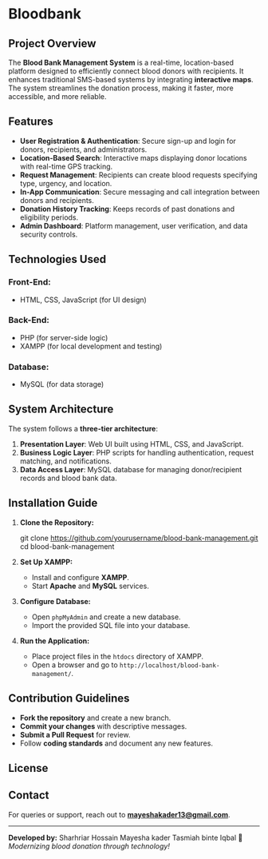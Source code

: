 # Bloodbank


## Project Overview
The **Blood Bank Management System** is a real-time, location-based platform designed to efficiently connect blood donors with recipients. It enhances traditional SMS-based systems by integrating **interactive maps**. The system streamlines the donation process, making it faster, more accessible, and more reliable.

## Features
- **User Registration & Authentication**: Secure sign-up and login for donors, recipients, and administrators.
- **Location-Based Search**: Interactive maps displaying donor locations with real-time GPS tracking.
- **Request Management**: Recipients can create blood requests specifying type, urgency, and location.
- **In-App Communication**: Secure messaging and call integration between donors and recipients.
- **Donation History Tracking**: Keeps records of past donations and eligibility periods.
- **Admin Dashboard**: Platform management, user verification, and data security controls.

## Technologies Used
### Front-End:
- HTML, CSS, JavaScript (for UI design)

### Back-End:
- PHP (for server-side logic)
- XAMPP (for local development and testing)

### Database:
- MySQL (for data storage)



## System Architecture
The system follows a **three-tier architecture**:
1. **Presentation Layer**: Web UI built using HTML, CSS, and JavaScript.
2. **Business Logic Layer**: PHP scripts for handling authentication, request matching, and notifications.
3. **Data Access Layer**: MySQL database for managing donor/recipient records and blood bank data.

## Installation Guide
1. **Clone the Repository:**
   
   git clone https://github.com/yourusername/blood-bank-management.git
   cd blood-bank-management
   
2. **Set Up XAMPP:**
   - Install and configure **XAMPP**.
   - Start **Apache** and **MySQL** services.
3. **Configure Database:**
   - Open `phpMyAdmin` and create a new database.
   - Import the provided SQL file into your database.
4. **Run the Application:**
   - Place project files in the `htdocs` directory of XAMPP.
   - Open a browser and go to `http://localhost/blood-bank-management/`.

## Contribution Guidelines
- **Fork the repository** and create a new branch.
- **Commit your changes** with descriptive messages.
- **Submit a Pull Request** for review.
- Follow **coding standards** and document any new features.

## License


## Contact
For queries or support, reach out to **mayeshakader13@gmail.com**.

---
**Developed by:** Sharhriar Hossain
                  Mayesha kader
                  Tasmiah binte Iqbal
🚀 *Modernizing blood donation through technology!*

